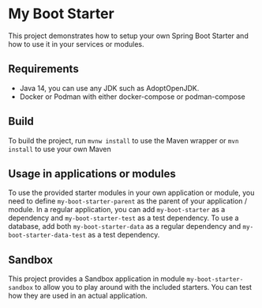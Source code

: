 # My Boot Starter
This project demonstrates how to setup your own Spring Boot Starter and how to use it in your services or modules.

## Requirements
- Java 14, you can use any JDK such as AdoptOpenJDK.
- Docker or Podman with either docker-compose or podman-compose

## Build
To build the project, run `mvnw install` to use the Maven wrapper or `mvn install` to use your own Maven

## Usage in applications or modules
To use the provided starter modules in your own application or module, you need to define `my-boot-starter-parent` as the parent of
your application / module. In a regular application, you can add `my-boot-starter` as a dependency and `my-boot-starter-test` as a
test dependency. To use a database, add both `my-boot-starter-data` as a regular dependency and `my-boot-starter-data-test` as a test
dependency.

## Sandbox
This project provides a Sandbox application in module `my-boot-starter-sandbox` to allow you to play around with the included starters.
You can test how they are used in an actual application.